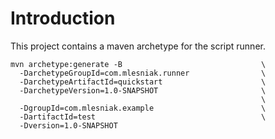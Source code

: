 # Introduction

This project contains a maven archetype for the script runner.

    mvn archetype:generate -B                               \
      -DarchetypeGroupId=com.mlesniak.runner                \
      -DarchetypeArtifactId=quickstart                      \
      -DarchetypeVersion=1.0-SNAPSHOT                       \
                                                            \
      -DgroupId=com.mlesniak.example                        \
      -DartifactId=test                                     \
      -Dversion=1.0-SNAPSHOT
